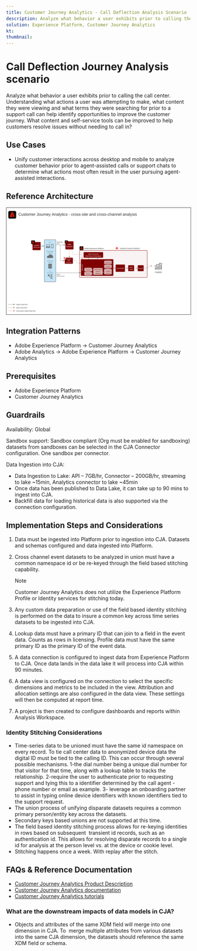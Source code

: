 ```yaml
---
title: Customer Journey Analytics - Call Deflection Analysis Scenario
description: Analyze what behavior a user exhibits prior to calling the call center.
solution: Experience Platform, Customer Journey Analytics
kt: 
thumbnail: 
---
```


# Call Deflection Journey Analysis scenario

Analyze what behavior a user exhibits prior to calling the call center. Understanding what actions a user was attempting to make,  what content they were viewing and what terms they were searching for prior to a support call can help identify opportunities to improve the customer journey. What content and self-service tools can be improved to help customers resolve issues without needing to call in?

## Use Cases

* Unify customer interactions across desktop and mobile to analyze customer behavior prior to agent-assisted calls or support chats to determine what actions most often result in the user pursuing agent-assisted interactions.

## Reference Architecture

<img src="assets/CJA.svg" alt="Reference architecture for the Customer Journey Analytics Blueprint" style="border:1px solid #4a4a4a"/>


## Integration Patterns

* Adobe Experience Platform → Customer Journey Analytics
* Adobe Analytics → Adobe Experience Platform → Customer Journey Analytics


## Prerequisites

* Adobe Experience Platform
* Customer Journey Analytics

## Guardrails

Availability: Global

Sandbox support: Sandbox compliant (Org must be enabled for sandboxing) datasets from sandboxes can be selected in the CJA Connector configuration. One sandbox per connector.

Data Ingestion into CJA:

* Data Ingestion to Lake: API – 7GB/hr, Connector – 200GB/hr, streaming to lake ~15min, Analytics connector to lake ~45min
* Once data has been published to Data Lake, it can take up to 90 mins to ingest into CJA.
* Backfill data for loading historical data is also supported via the connection configuration.

## Implementation Steps and Considerations

1.  Data must be ingested into Platform prior to ingestion into CJA. Datasets and schemas configured and data ingested into Platform.
1.  Cross channel event datasets to be analyzed in union must have a common namespace id or be re-keyed through the field based stitching capability.    
 
    >[!NOTE]
    >
    > Customer Journey Analytics does not utilize the Experience Platform Profile or Identity services for stitching today.

1.  Any custom data preparation or use of the field based identity stitching is performed on the data to insure a common key across time series datasets to be ingested into CJA.
1.  Lookup data must have a primary ID that can join to a field in the event data. Counts as rows in licensing.
Profile data must have the same primary ID as the primary ID of the event data.
1.  A data connection is configured to ingest data from Experience Platform to CJA. Once data lands in the data lake it will process into CJA within 90 minutes.
1.  A data view is configured on the connection to select the specific dimensions and metrics to be included in the view. Attribution and allocation settings are also configured in the data view. These settings will then be computed at report time.
1.  A project is then created to configure dashboards and reports within Analysis Workspace.

### Identity Stitching Considerations

* Time-series data to be unioned must have the same id namespace on every record. To tie call center data to anonymized device data the digital ID must be tied to the calling ID. This can occur through several possible mechanisms. 1-the dial number being a unique dial number for that visitor for that time, along with a lookup table to tracks the relationship. 2-require the user to authenticate prior to requesting support and tying this to a identifier determined by the call agent - phone number or email as example. 3- leverage an onboarding partner to assist in typing online device identifiers with known identifiers tied to the support request.
* The union process of unifying disparate datasets requires a common primary person/entity key across the datasets. 
* Secondary keys based unions are not supported at this time.
* The field based identity stitching process allows for re-keying identities in rows based on subsequent  transient id records, such as an authentication id. This allows for resolving disparate records to a single id for analysis at the person level vs. at the device or cookie level.
* Stitching happens once a week. With replay after the stitch.

## FAQs & Reference Documentation

* [Customer Journey Analytics Product Description](https://helpx.adobe.com/legal/product-descriptions/customer-journey-analytics.html)
* [Customer Journey Analytics documentation](https://experienceleague.adobe.com/docs/customer-journey-analytics.html)
* [Customer Journey Analytics tutorials](https://experienceleague.adobe.com/docs/customer-journey-analytics-learn/tutorials/overview.html)

### What are the downstream impacts of data models in CJA?

* Objects and attributes of the same XDM field will merge into one dimension in CJA. To  merge multiple attributes from various datasets into the same CJA dimension, the datasets should reference the same XDM field or schema.